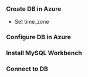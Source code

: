 
### Create DB in Azure

* Set time_zone

### Configure DB in Azure

### Install MySQL Workbench

### Connect to DB

